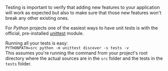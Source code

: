 Testing is important to verify that adding new features to your application will work
as expected but also to make sure that those new features won't break any other existing ones.

For *Python* projects one of the easiest ways to have unit tests is with the official, pre-installed
[unittest](https://docs.python.org/2/library/unittest.html) module.

Running all your tests is easy:  
`PYTHONPATH=src python -m unittest discover -s tests -v`  
This assumes you're running the command from your project's root directory where the
actual sources are in the `src` folder and the tests in the `tests` folder.

